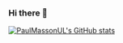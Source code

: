### Hi there 👋

[![PaulMassonUL's GitHub stats](https://github-readme-stats.vercel.app/api?username=Pol0m)](https://github.com/anuraghazra/github-readme-stats)

<!--
**PaulMassonUL/PaulMassonUL** is a ✨ _special_ ✨ repository because its `README.md` (this file) appears on your GitHub profile.

Here are some ideas to get you started:

- 🔭 I’m currently working on ...
- 🌱 I’m currently learning ...
- 👯 I’m looking to collaborate on ...
- 🤔 I’m looking for help with ...
- 💬 Ask me about ...
- 📫 How to reach me: ...
- 😄 Pronouns: ...
- ⚡ Fun fact: ...
-->
